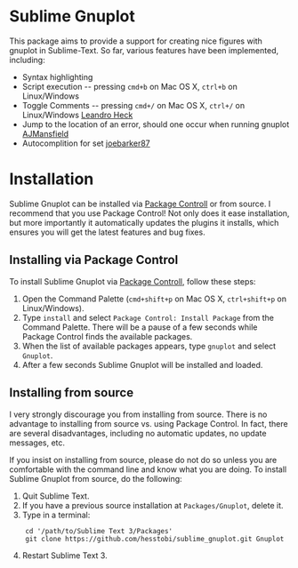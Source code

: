 # Sublime Gnuplot

This package aims to provide a support for creating nice figures with gnuplot in Sublime-Text. So far, various features have been implemented, including:
* Syntax highlighting
* Script execution -- pressing `cmd+b` on Mac OS X, `ctrl+b` on Linux/Windows
* Toggle Comments -- pressing  `cmd+/` on Mac OS X, `ctrl+/` on Linux/Windows [Leandro Heck](https://github.com/leoheck)
* Jump to the location of an error, should one occur when running gnuplot [AJMansfield](https://github.com/AJMansfield)
* Autocomplition for set [joebarker87](https://github.com/joebarker87)

# Installation

Sublime Gnuplot can be installed via [Package Controll](https://sublime.wbond.net/installation) or from source. I recommend that you use Package Control! Not only does it ease installation, but more importantly it automatically updates the plugins it installs, which ensures you will get the latest features and bug fixes.

## Installing via Package Control

To install Sublime Gnuplot via [Package Controll](https://sublime.wbond.net/installation), follow these steps:

1. Open the Command Palette (`cmd+shift+p` on Mac OS X, `ctrl+shift+p` on Linux/Windows).
2. Type `install`  and select `Package Control: Install Package` from the Command Palette. There will be a pause of a few seconds while Package Control finds the available packages.
3. When the list of available packages appears, type `gnuplot` and select `Gnuplot`.
4. After a few seconds Sublime Gnuplot will be installed and loaded. 

## Installing from source

I very strongly discourage you from installing from source. There is no advantage to installing from source vs. using Package Control. In fact, there are several disadvantages, including no automatic updates, no update messages, etc.

If you insist on installing from source, please do not do so unless you are comfortable with the command line and know what you are doing. To install Sublime Gnuplot from source, do the following:

1. Quit Sublime Text.
2. If you have a previous source installation at `Packages/Gnuplot`, delete it.
3. Type in a terminal: 
```
	cd '/path/to/Sublime Text 3/Packages'
	git clone https://github.com/hesstobi/sublime_gnuplot.git Gnuplot
```
4. Restart Sublime Text 3.




